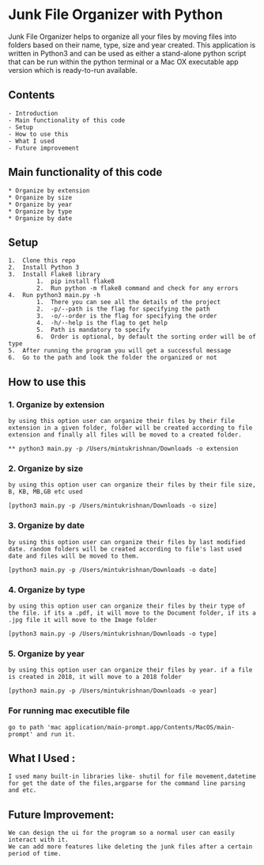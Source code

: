 # Junk File Organizer with Python


Junk File Organizer helps to organize all your files by moving files into folders based on their name, type, size and year created. This application is written in Python3 and can be used as either a stand-alone python script that can be run within the python terminal or a Mac OX executable app version which is ready-to-run available.


## Contents
    - Introduction
    - Main functionality of this code
    - Setup
    - How to use this
    - What I used
    - Future improvement


## Main functionality of this code
    * Organize by extension
    * Organize by size
    * Organize by year
    * Organize by type
    * Organize by date


## Setup

    1.	Clone this repo
    2.	Install Python 3
    3.	Install Flake8 library
            1.	pip install flake8
            2.	Run python -m flake8 command and check for any errors
    4.	Run python3 main.py -h
            1.	There you can see all the details of the project
            2.	-p/--path is the flag for specifying the path
            3.	-o/--order is the flag for specifying the order
            4.	-h/--help is the flag to get help
            5.	Path is mandatory to specify
            6.	Order is optional, by default the sorting order will be of type
    5.	After running the program you will get a successful message 
    6.	Go to the path and look the folder the organized or not



## How to use this


### 1. Organize by extension
    by using this option user can organize their files by their file extension in a given folder, folder will be created according to file extension and finally all files will be moved to a created folder.

    ** python3 main.py -p /Users/mintukrishnan/Downloads -o extension


### 2. Organize by size
    by using this option user can organize their files by their file size, B, KB, MB,GB etc used

    [python3 main.py -p /Users/mintukrishnan/Downloads -o size]


### 3. Organize by date
    by using this option user can organize their files by last modified date. random folders will be created according to file's last used date and files will be moved to them.

    [python3 main.py -p /Users/mintukrishnan/Downloads -o date]

### 4. Organize by type
    by using this option user can organize their files by their type of the file. if its a .pdf, it will move to the Document folder, if its a .jpg file it will move to the Image folder

    [python3 main.py -p /Users/mintukrishnan/Downloads -o type]


### 5. Organize by year
    by using this option user can organize their files by year. if a file is created in 2018, it will move to a 2018 folder

    [python3 main.py -p /Users/mintukrishnan/Downloads -o year]


### For running mac executible file
    go to path 'mac application/main-prompt.app/Contents/MacOS/main-prompt' and run it. 

## What I Used :
    I used many built-in libraries like- shutil for file movement,datetime for get the date of the files,argparse for the command line parsing and etc.


## Future Improvement:
    We can design the ui for the program so a normal user can easily interact with it.
    We can add more features like deleting the junk files after a certain period of time.

